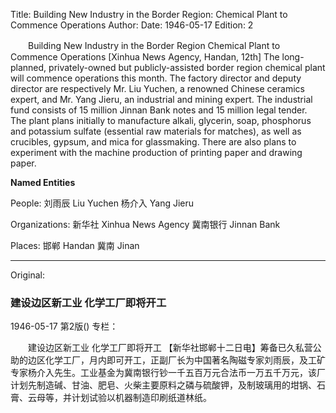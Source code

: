 Title: Building New Industry in the Border Region: Chemical Plant to Commence Operations
Author:
Date: 1946-05-17
Edition: 2

　　Building New Industry in the Border Region
    Chemical Plant to Commence Operations
    [Xinhua News Agency, Handan, 12th] The long-planned, privately-owned but publicly-assisted border region chemical plant will commence operations this month. The factory director and deputy director are respectively Mr. Liu Yuchen, a renowned Chinese ceramics expert, and Mr. Yang Jieru, an industrial and mining expert. The industrial fund consists of 15 million Jinnan Bank notes and 15 million legal tender. The plant plans initially to manufacture alkali, glycerin, soap, phosphorus and potassium sulfate (essential raw materials for matches), as well as crucibles, gypsum, and mica for glassmaking. There are also plans to experiment with the machine production of printing paper and drawing paper.



**Named Entities**

People:
刘雨辰	Liu Yuchen
杨介入	Yang Jieru

Organizations:
新华社	Xinhua News Agency
冀南银行	Jinnan Bank

Places:
邯郸	Handan
冀南	Jinan



<hr /> 

Original: 


### 建设边区新工业  化学工厂即将开工

1946-05-17
第2版()
专栏：

　　建设边区新工业
    化学工厂即将开工
    【新华社邯郸十二日电】筹备已久私营公助的边区化学工厂，月内即可开工，正副厂长为中国著名陶磁专家刘雨辰，及工矿专家杨介入先生。工业基金为冀南银行钞一千五百万元合法币一万五千万元，该厂计划先制造碱、甘油、肥皂、火柴主要原料之磷与硫酸钾，及制玻璃用的坩锅、石膏、云母等，并计划试验以机器制造印刷纸道林纸。
